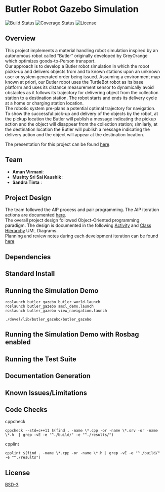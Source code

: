 # Butler Robot Gazebo  Simulation  

[![Build Status](https://travis-ci.org/stinta/butler_gazebo.svg?branch=master)](https://travis-ci.org/stinta/butler_gazebo)
[![Coverage Status](https://coveralls.io/repos/github/stinta/butler_gazebo/badge.svg?branch=master)](https://coveralls.io/github/stinta/butler_gazebo?branch=master)
[![License](https://img.shields.io/badge/License-BSD%203--Clause-blue.svg)](https://opensource.org/licenses/BSD-3-Clause)


## Overview
This project implements a material handling robot simulation inspired by an autonomous robot called “Butler” originally developed by GreyOrange which optimizes goods-to-Person transport.  
Our approach is to develop a Butler robot simulation in which the robot picks-up and delivers objects from and to known stations upon an unknown user or system generated order being issued.  Assuming a environment map known at priori, our Butler robot uses the TurtleBot robot as its base platform and uses its distance measurement sensor to dynamically avoid obstacles as it follows its trajectory for delivering object from the collection station to a destination station.  The robot starts and ends its delivery cycle at a home or charging station location.  
The robotic system pre-plans a potential optimal trajectory for navigation. To show the successful pick-up and delivery of the objects by the robot, at the pickup location the Butler will publish a message indicating the pickup action and the object will disappear from the collection station; similarly, at the destination location the Butler will publish a message indicating the delivery action and the object will appear at the destination location.  

The presentation for this project can be found [here](.).

## Team
- **Aman Virmani**:
- **Mushty Sri Sai Kaushik** :
- **Sandra Tinta** :

## Project Design

The team followed the AIP process and pair programming.  The AIP iteration actions are documented [here](https://docs.google.com/spreadsheets/d/1O8GisJ7VpNulYqH-gaPCvG_NAVHMwOyPO4F18fhpBL4/edit?ts=5ddb0c09#gid=0).  
The overall project design followed Object-Oriented programming paradigm.  The design is documented in the following [Activity](./UML/initial/ActivityDiagram.pdf/) and [Class Hierarchy](./UML/initial/ClassDiagram.pdf) UML Diagrams.  
Planning and review notes during each development iteration can be found [here](https://docs.google.com/document/u/0/d/1aiRbswW5R_R5Iiowr5hDhnN0nU_4OwQu9OM1Oh6o9Pk/mobilebasic)


## Dependencies


## Standard Install


## Running the Simulation Demo
```
roslaunch butler_gazebo butler_world.launch 
roslaunch butler_gazebo amcl_demo.launch
roslaunch butler_gazebo view_navigation.launch

./devel/lib/butler_gazebo/butler_gazebo
```
## Running the Simulation Demo with Rosbag enabled

## Running the Test Suite

## Documentation Generation

## Known Issues/Limitations

## Code Checks
cppcheck
```
cppcheck --std=c++11 $(find . -name \*.cpp -or -name \*.srv -or -name \*.h  | grep -vE -e "^./build/" -e "^./results/")
```
cpplint
```
cpplint $(find . -name \*.cpp -or -name \*.h | grep -vE -e "^./build/" -e "^./results")
```
## License
[BSD-3](https://opensource.org/licenses/BSD-3-Clause)

